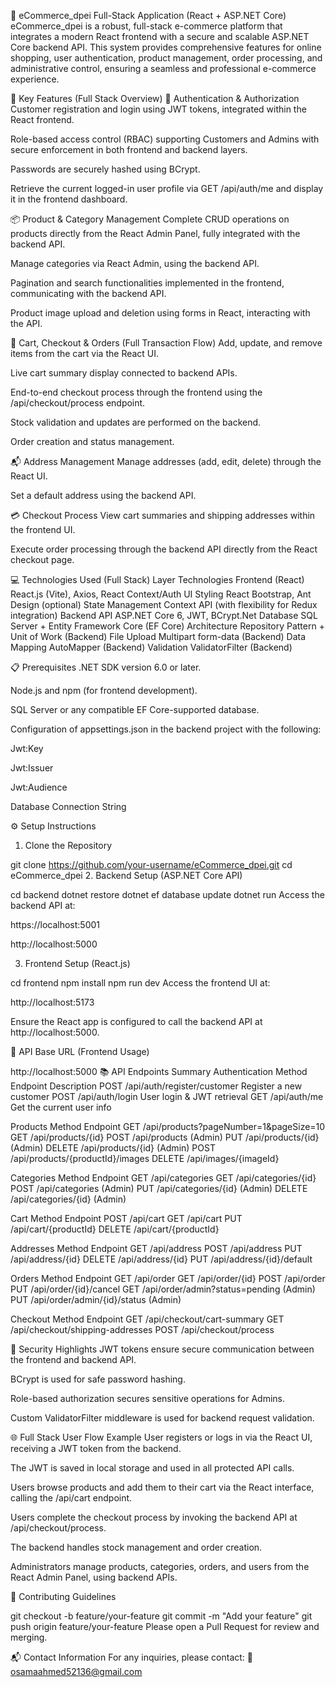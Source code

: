 🛒 eCommerce_dpei Full-Stack Application (React + ASP.NET Core)
eCommerce_dpei is a robust, full-stack e-commerce platform that integrates a modern React frontend with a secure and scalable ASP.NET Core backend API.
This system provides comprehensive features for online shopping, user authentication, product management, order processing, and administrative control, ensuring a seamless and professional e-commerce experience.

🚀 Key Features (Full Stack Overview)
🔐 Authentication & Authorization
Customer registration and login using JWT tokens, integrated within the React frontend.

Role-based access control (RBAC) supporting Customers and Admins with secure enforcement in both frontend and backend layers.

Passwords are securely hashed using BCrypt.

Retrieve the current logged-in user profile via GET /api/auth/me and display it in the frontend dashboard.

📦 Product & Category Management
Complete CRUD operations on products directly from the React Admin Panel, fully integrated with the backend API.

Manage categories via React Admin, using the backend API.

Pagination and search functionalities implemented in the frontend, communicating with the backend API.

Product image upload and deletion using forms in React, interacting with the API.

🛒 Cart, Checkout & Orders (Full Transaction Flow)
Add, update, and remove items from the cart via the React UI.

Live cart summary display connected to backend APIs.

End-to-end checkout process through the frontend using the /api/checkout/process endpoint.

Stock validation and updates are performed on the backend.

Order creation and status management.

📬 Address Management
Manage addresses (add, edit, delete) through the React UI.

Set a default address using the backend API.

💳 Checkout Process
View cart summaries and shipping addresses within the frontend UI.

Execute order processing through the backend API directly from the React checkout page.

💻 Technologies Used (Full Stack)
Layer	Technologies
Frontend (React)	React.js (Vite), Axios, React Context/Auth
UI Styling	React Bootstrap, Ant Design (optional)
State Management	Context API (with flexibility for Redux integration)
Backend API	ASP.NET Core 6, JWT, BCrypt.Net
Database	SQL Server + Entity Framework Core (EF Core)
Architecture	Repository Pattern + Unit of Work (Backend)
File Upload	Multipart form-data (Backend)
Data Mapping	AutoMapper (Backend)
Validation	ValidatorFilter (Backend)

📋 Prerequisites
.NET SDK version 6.0 or later.

Node.js and npm (for frontend development).

SQL Server or any compatible EF Core-supported database.

Configuration of appsettings.json in the backend project with the following:

Jwt:Key

Jwt:Issuer

Jwt:Audience

Database Connection String

⚙️ Setup Instructions
1. Clone the Repository


git clone https://github.com/your-username/eCommerce_dpei.git
cd eCommerce_dpei
2. Backend Setup (ASP.NET Core API)


cd backend
dotnet restore
dotnet ef database update
dotnet run
Access the backend API at:

https://localhost:5001

http://localhost:5000

3. Frontend Setup (React.js)



cd frontend
npm install
npm run dev
Access the frontend UI at:

http://localhost:5173

Ensure the React app is configured to call the backend API at http://localhost:5000.

📡 API Base URL (Frontend Usage)

http://localhost:5000
📚 API Endpoints Summary
Authentication
Method	Endpoint	Description
POST	/api/auth/register/customer	Register a new customer
POST	/api/auth/login	User login & JWT retrieval
GET	/api/auth/me	Get the current user info

Products
Method	Endpoint
GET	/api/products?pageNumber=1&pageSize=10
GET	/api/products/{id}
POST	/api/products (Admin)
PUT	/api/products/{id} (Admin)
DELETE	/api/products/{id} (Admin)
POST	/api/products/{productId}/images
DELETE	/api/images/{imageId}

Categories
Method	Endpoint
GET	/api/categories
GET	/api/categories/{id}
POST	/api/categories (Admin)
PUT	/api/categories/{id} (Admin)
DELETE	/api/categories/{id} (Admin)

Cart
Method	Endpoint
POST	/api/cart
GET	/api/cart
PUT	/api/cart/{productId}
DELETE	/api/cart/{productId}

Addresses
Method	Endpoint
GET	/api/address
POST	/api/address
PUT	/api/address/{id}
DELETE	/api/address/{id}
PUT	/api/address/{id}/default

Orders
Method	Endpoint
GET	/api/order
GET	/api/order/{id}
POST	/api/order
PUT	/api/order/{id}/cancel
GET	/api/order/admin?status=pending (Admin)
PUT	/api/order/admin/{id}/status (Admin)

Checkout
Method	Endpoint
GET	/api/checkout/cart-summary
GET	/api/checkout/shipping-addresses
POST	/api/checkout/process

🔐 Security Highlights
JWT tokens ensure secure communication between the frontend and backend API.

BCrypt is used for safe password hashing.

Role-based authorization secures sensitive operations for Admins.

Custom ValidatorFilter middleware is used for backend request validation.

🌐 Full Stack User Flow Example
User registers or logs in via the React UI, receiving a JWT token from the backend.

The JWT is saved in local storage and used in all protected API calls.

Users browse products and add them to their cart via the React interface, calling the /api/cart endpoint.

Users complete the checkout process by invoking the backend API at /api/checkout/process.

The backend handles stock management and order creation.

Administrators manage products, categories, orders, and users from the React Admin Panel, using backend APIs.

🤝 Contributing Guidelines



git checkout -b feature/your-feature
git commit -m "Add your feature"
git push origin feature/your-feature
Please open a Pull Request for review and merging.

📬 Contact Information
For any inquiries, please contact:
📧 osamaahmed52136@gmail.com